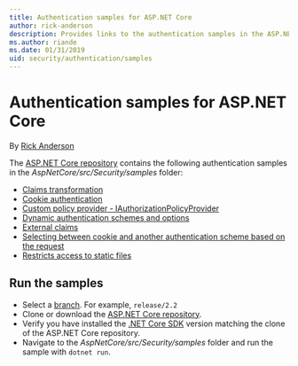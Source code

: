 ```yaml
---
title: Authentication samples for ASP.NET Core
author: rick-anderson
description: Provides links to the authentication samples in the ASP.NET Core repository.
ms.author: riande
ms.date: 01/31/2019
uid: security/authentication/samples
---
```

# Authentication samples for ASP.NET Core

By [Rick Anderson](https://twitter.com/RickAndMSFT)

The [ASP.NET Core repository](https://github.com/aspnet/AspNetCore) contains the following authentication samples in the *AspNetCore/src/Security/samples* folder:

* [Claims transformation](https://github.com/aspnet/AspNetCore/tree/release/2.2/src/Security/samples/ClaimsTransformation)
* [Cookie authentication](https://github.com/aspnet/AspNetCore/tree/release/2.2/src/Security/samples/Cookies)
* [Custom policy provider - IAuthorizationPolicyProvider](https://github.com/aspnet/AspNetCore/tree/release/2.2/src/Security/samples/CustomPolicyProvider)
* [Dynamic authentication schemes and options](https://github.com/aspnet/AspNetCore/tree/release/2.2/src/Security/samples/DynamicSchemes)
* [External claims](https://github.com/aspnet/AspNetCore/tree/release/2.2/src/Security/samples/Identity.ExternalClaims)
* [Selecting between cookie and another authentication scheme based on the request](https://github.com/aspnet/AspNetCore/tree/release/2.2/src/Security/samples/PathSchemeSelection)
* [Restricts access to static files](https://github.com/aspnet/AspNetCore/tree/release/2.2/src/Security/samples/StaticFilesAuth)

## Run the samples

* Select a [branch](https://github.com/aspnet/AspNetCore). For example, `release/2.2`
* Clone or download the [ASP.NET Core repository](https://github.com/aspnet/AspNetCore).
* Verify you have installed the [.NET Core SDK](https://www.microsoft.com/net/download/all) version matching the clone of the ASP.NET Core repository.
* Navigate to the *AspNetCore/src/Security/samples* folder and run the sample with `dotnet run`.
